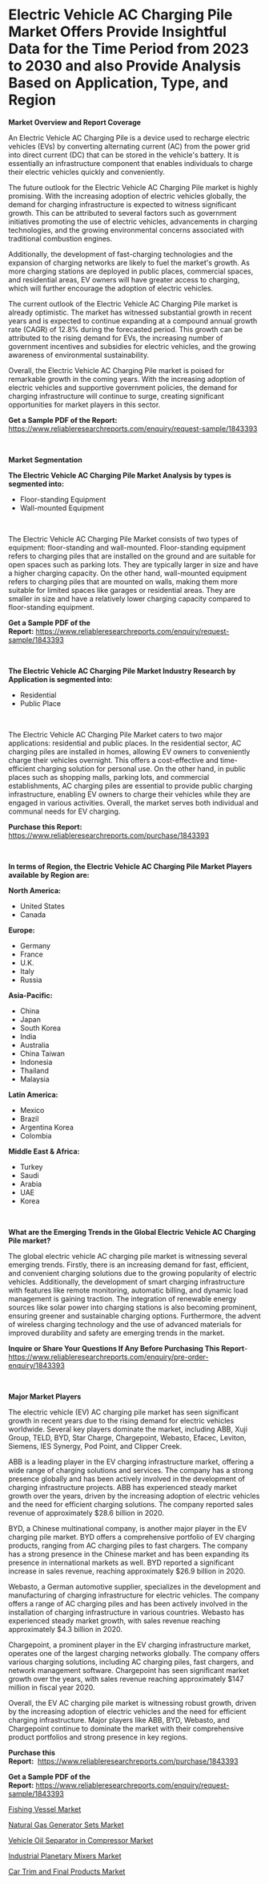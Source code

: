 <p><h1>Electric Vehicle AC Charging Pile Market Offers Provide Insightful Data for the Time Period from 2023 to 2030 and also Provide Analysis Based on Application, Type, and Region</h1></p><p><strong>Market Overview and Report Coverage</strong></p>
<p><p>An Electric Vehicle AC Charging Pile is a device used to recharge electric vehicles (EVs) by converting alternating current (AC) from the power grid into direct current (DC) that can be stored in the vehicle's battery. It is essentially an infrastructure component that enables individuals to charge their electric vehicles quickly and conveniently.</p><p>The future outlook for the Electric Vehicle AC Charging Pile market is highly promising. With the increasing adoption of electric vehicles globally, the demand for charging infrastructure is expected to witness significant growth. This can be attributed to several factors such as government initiatives promoting the use of electric vehicles, advancements in charging technologies, and the growing environmental concerns associated with traditional combustion engines.</p><p>Additionally, the development of fast-charging technologies and the expansion of charging networks are likely to fuel the market's growth. As more charging stations are deployed in public places, commercial spaces, and residential areas, EV owners will have greater access to charging, which will further encourage the adoption of electric vehicles.</p><p>The current outlook of the Electric Vehicle AC Charging Pile market is already optimistic. The market has witnessed substantial growth in recent years and is expected to continue expanding at a compound annual growth rate (CAGR) of 12.8% during the forecasted period. This growth can be attributed to the rising demand for EVs, the increasing number of government incentives and subsidies for electric vehicles, and the growing awareness of environmental sustainability.</p><p>Overall, the Electric Vehicle AC Charging Pile market is poised for remarkable growth in the coming years. With the increasing adoption of electric vehicles and supportive government policies, the demand for charging infrastructure will continue to surge, creating significant opportunities for market players in this sector.</p></p>
<p><strong>Get a Sample PDF of the Report:</strong> <a href="https://www.reliableresearchreports.com/enquiry/request-sample/1843393">https://www.reliableresearchreports.com/enquiry/request-sample/1843393</a></p>
<p>&nbsp;</p>
<p><strong>Market Segmentation</strong></p>
<p><strong>The Electric Vehicle AC Charging Pile Market Analysis by types is segmented into:</strong></p>
<p><ul><li>Floor-standing Equipment</li><li>Wall-mounted Equipment</li></ul></p>
<p>&nbsp;</p>
<p><p>The Electric Vehicle AC Charging Pile Market consists of two types of equipment: floor-standing and wall-mounted. Floor-standing equipment refers to charging piles that are installed on the ground and are suitable for open spaces such as parking lots. They are typically larger in size and have a higher charging capacity. On the other hand, wall-mounted equipment refers to charging piles that are mounted on walls, making them more suitable for limited spaces like garages or residential areas. They are smaller in size and have a relatively lower charging capacity compared to floor-standing equipment.</p></p>
<p><strong>Get a Sample PDF of the Report:</strong>&nbsp;<a href="https://www.reliableresearchreports.com/enquiry/request-sample/1843393">https://www.reliableresearchreports.com/enquiry/request-sample/1843393</a></p>
<p>&nbsp;</p>
<p><strong>The Electric Vehicle AC Charging Pile Market Industry Research by Application is segmented into:</strong></p>
<p><ul><li>Residential</li><li>Public Place</li></ul></p>
<p>&nbsp;</p>
<p><p>The Electric Vehicle AC Charging Pile Market caters to two major applications: residential and public places. In the residential sector, AC charging piles are installed in homes, allowing EV owners to conveniently charge their vehicles overnight. This offers a cost-effective and time-efficient charging solution for personal use. On the other hand, in public places such as shopping malls, parking lots, and commercial establishments, AC charging piles are essential to provide public charging infrastructure, enabling EV owners to charge their vehicles while they are engaged in various activities. Overall, the market serves both individual and communal needs for EV charging.</p></p>
<p><strong>Purchase this Report:</strong>&nbsp; <a href="https://www.reliableresearchreports.com/purchase/1843393">https://www.reliableresearchreports.com/purchase/1843393</a></p>
<p>&nbsp;</p>
<p><strong>In terms of Region, the Electric Vehicle AC Charging Pile Market Players available by Region are:</strong></p>
<p>
    <p> <strong> North America: </strong>
        <ul>
            <li>United States</li>
            <li>Canada</li>
        </ul>
        </p> 
    <p> <strong> Europe: </strong>
        <ul>
            <li>Germany</li>
            <li>France</li>
            <li>U.K.</li>
            <li>Italy</li>
            <li>Russia</li>
        </ul>
        </p> 
    <p> <strong> Asia-Pacific: </strong>
        <ul>
            <li>China</li>
            <li>Japan</li>
            <li>South Korea</li>
            <li>India</li>
            <li>Australia</li>
            <li>China Taiwan</li>
            <li>Indonesia</li>
            <li>Thailand</li>
            <li>Malaysia</li>
        </ul>
        </p> 
    <p> <strong> Latin America: </strong>
        <ul>
            <li>Mexico</li>
            <li>Brazil</li>
            <li>Argentina Korea</li>
            <li>Colombia</li>
        </ul>
        </p> 
    <p> <strong> Middle East & Africa: </strong>
        <ul>
            <li>Turkey</li>
            <li>Saudi</li>
            <li>Arabia</li>
            <li>UAE</li>
            <li>Korea</li>
        </ul>
    </p>
    </p>
<p>&nbsp;</p>
<p><strong>What are the Emerging Trends in the Global Electric Vehicle AC Charging Pile market?</strong></p>
<p><p>The global electric vehicle AC charging pile market is witnessing several emerging trends. Firstly, there is an increasing demand for fast, efficient, and convenient charging solutions due to the growing popularity of electric vehicles. Additionally, the development of smart charging infrastructure with features like remote monitoring, automatic billing, and dynamic load management is gaining traction. The integration of renewable energy sources like solar power into charging stations is also becoming prominent, ensuring greener and sustainable charging options. Furthermore, the advent of wireless charging technology and the use of advanced materials for improved durability and safety are emerging trends in the market.</p></p>
<p><strong>Inquire or Share Your Questions If Any Before Purchasing This Report</strong>- <a href="https://www.reliableresearchreports.com/enquiry/pre-order-enquiry/1843393">https://www.reliableresearchreports.com/enquiry/pre-order-enquiry/1843393</a></p>
<p>&nbsp;</p>
<p><strong>Major Market Players</strong></p>
<p><p>The electric vehicle (EV) AC charging pile market has seen significant growth in recent years due to the rising demand for electric vehicles worldwide. Several key players dominate the market, including ABB, Xuji Group, TELD, BYD, Star Charge, Chargepoint, Webasto, Efacec, Leviton, Siemens, IES Synergy, Pod Point, and Clipper Creek.</p><p>ABB is a leading player in the EV charging infrastructure market, offering a wide range of charging solutions and services. The company has a strong presence globally and has been actively involved in the development of charging infrastructure projects. ABB has experienced steady market growth over the years, driven by the increasing adoption of electric vehicles and the need for efficient charging solutions. The company reported sales revenue of approximately $28.6 billion in 2020.</p><p>BYD, a Chinese multinational company, is another major player in the EV charging pile market. BYD offers a comprehensive portfolio of EV charging products, ranging from AC charging piles to fast chargers. The company has a strong presence in the Chinese market and has been expanding its presence in international markets as well. BYD reported a significant increase in sales revenue, reaching approximately $26.9 billion in 2020.</p><p>Webasto, a German automotive supplier, specializes in the development and manufacturing of charging infrastructure for electric vehicles. The company offers a range of AC charging piles and has been actively involved in the installation of charging infrastructure in various countries. Webasto has experienced steady market growth, with sales revenue reaching approximately $4.3 billion in 2020.</p><p>Chargepoint, a prominent player in the EV charging infrastructure market, operates one of the largest charging networks globally. The company offers various charging solutions, including AC charging piles, fast chargers, and network management software. Chargepoint has seen significant market growth over the years, with sales revenue reaching approximately $147 million in fiscal year 2020.</p><p>Overall, the EV AC charging pile market is witnessing robust growth, driven by the increasing adoption of electric vehicles and the need for efficient charging infrastructure. Major players like ABB, BYD, Webasto, and Chargepoint continue to dominate the market with their comprehensive product portfolios and strong presence in key regions.</p></p>
<p><strong>Purchase this Report:</strong>&nbsp;&nbsp;<a href="https://www.reliableresearchreports.com/purchase/1843393">https://www.reliableresearchreports.com/purchase/1843393</a></p>
<p></p>
<p><strong>Get a Sample PDF of the Report:</strong>&nbsp;<a href="https://www.reliableresearchreports.com/enquiry/request-sample/1843393">https://www.reliableresearchreports.com/enquiry/request-sample/1843393</a></p>
<p><p><a href="https://medium.com/@christinascott1938/analyzing-fishing-vessel-market-global-industry-perspective-and-forecast-2023-to-2030-90c899a54684">Fishing Vessel Market</a></p><p><a href="https://www.linkedin.com/pulse/natural-gas-generator-sets-market-size-share-global-analysis-9ki2e/">Natural Gas Generator Sets Market</a></p><p><a href="https://github.com/RichRobinson5/Market-Research-Report-List-2/blob/main/vehicle-oil-separator-in-compressor-market.md">Vehicle Oil Separator in Compressor Market</a></p><p><a href="https://medium.com/@laurenbrown1918/industrial-planetary-mixers-market-report-reveals-the-latest-trends-and-growth-opportunities-of-a53e1657c65c">Industrial Planetary Mixers Market</a></p><p><a href="https://github.com/JameTravis/Market-Research-Report-List-2/blob/main/car-trim-and-final-products-market.md">Car Trim and Final Products Market</a></p></p>